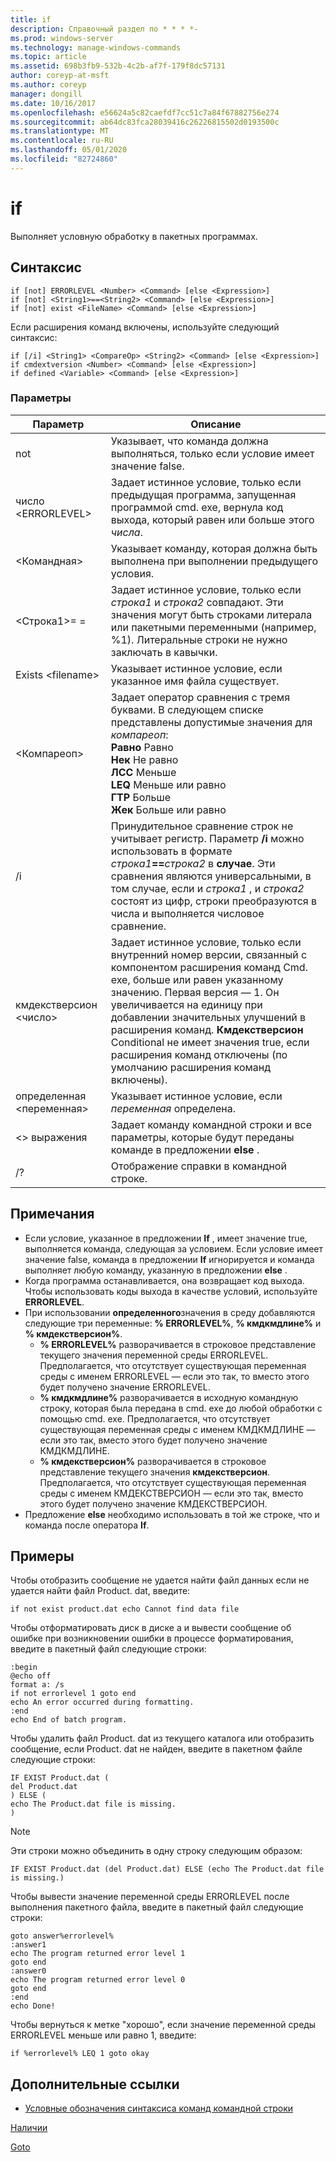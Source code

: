 ```yaml
---
title: if
description: Справочный раздел по * * * *-
ms.prod: windows-server
ms.technology: manage-windows-commands
ms.topic: article
ms.assetid: 698b3fb9-532b-4c2b-af7f-179f8dc57131
author: coreyp-at-msft
ms.author: coreyp
manager: dongill
ms.date: 10/16/2017
ms.openlocfilehash: e56624a5c82caefdf7cc51c7a84f67882756e274
ms.sourcegitcommit: ab64dc83fca28039416c26226815502d0193500c
ms.translationtype: MT
ms.contentlocale: ru-RU
ms.lasthandoff: 05/01/2020
ms.locfileid: "82724860"
---
```

# <a name="if"></a>if



Выполняет условную обработку в пакетных программах.



## <a name="syntax"></a>Синтаксис

```
if [not] ERRORLEVEL <Number> <Command> [else <Expression>]
if [not] <String1>==<String2> <Command> [else <Expression>]
if [not] exist <FileName> <Command> [else <Expression>]
```
Если расширения команд включены, используйте следующий синтаксис:
```
if [/i] <String1> <CompareOp> <String2> <Command> [else <Expression>]
if cmdextversion <Number> <Command> [else <Expression>]
if defined <Variable> <Command> [else <Expression>]
```

### <a name="parameters"></a>Параметры

|        Параметр        |                                                                                                                                                                                                                Описание                                                                                                                                                                                                                 |
|-------------------------|--------------------------------------------------------------------------------------------------------------------------------------------------------------------------------------------------------------------------------------------------------------------------------------------------------------------------------------------------------------------------------------------------------------------------------------------|
|           not           |                                                                                                                                                                              Указывает, что команда должна выполняться, только если условие имеет значение false.                                                                                                                                                                              |
|  число \<ERRORLEVEL>   |                                                                                                                                                      Задает истинное условие, только если предыдущая программа, запущенная программой cmd. exe, вернула код выхода, который равен или больше этого *числа*.                                                                                                                                                       |
|       \<Командная>        |                                                                                                                                                                            Указывает команду, которая должна быть выполнена при выполнении предыдущего условия.                                                                                                                                                                             |
|  \<Строка1>= =<String2>  |                                                                                                             Задает истинное условие, только если *строка1* и *строка2* совпадают. Эти значения могут быть строками литерала или пакетными переменными (например, %1). Литеральные строки не нужно заключать в кавычки.                                                                                                              |
|    Exists \<filename>    |                                                                                                                                                                                       Указывает истинное условие, если указанное имя файла существует.                                                                                                                                                                                        |
|      \<Компареоп>       |                                                                               Задает оператор сравнения с тремя буквами. В следующем списке представлены допустимые значения для *компареоп*:</br>**Равно** Равно</br>**Нек** Не равно</br>**ЛСС** Меньше</br>**LEQ** Меньше или равно</br>**ГТР** Больше</br>**Жек** Больше или равно                                                                                |
|           /i            |                                                            Принудительное сравнение строк не учитывает регистр.  Параметр **/i** можно использовать в формате <em>строка1</em>**==**<em>строка2</em> в **случае**. Эти сравнения являются универсальными, в том случае, если и *строка1* , и *строка2* состоят из цифр, строки преобразуются в числа и выполняется числовое сравнение.                                                            |
| кмдекстверсион \<число> | Задает истинное условие, только если внутренний номер версии, связанный с компонентом расширения команд Cmd. exe, больше или равен указанному значению. Первая версия — 1. Он увеличивается на единицу при добавлении значительных улучшений в расширения команд. **Кмдекстверсион** Conditional не имеет значения true, если расширения команд отключены (по умолчанию расширения команд включены). |
|   определенная \<переменная>   |                                                                                                                                                                                            Указывает истинное условие, если *переменная* определена.                                                                                                                                                                                            |
|      \<> выражения      |                                                                                                                                                                   Задает команду командной строки и все параметры, которые будут переданы команде в предложении **else** .                                                                                                                                                                   |
|           /?            |                                                                                                                                                                                                    Отображение справки в командной строке.                                                                                                                                                                                                    |

## <a name="remarks"></a>Примечания

-   Если условие, указанное в предложении **If** , имеет значение true, выполняется команда, следующая за условием. Если условие имеет значение false, команда в предложении **If** игнорируется и команда выполняет любую команду, указанную в предложении **else** .
-   Когда программа останавливается, она возвращает код выхода. Чтобы использовать коды выхода в качестве условий, используйте **ERRORLEVEL**.
-   При использовании **определенного**значения в среду добавляются следующие три переменные: **% ERRORLEVEL%**, **% кмдкмдлине%** и **% кмдекстверсион%**.  
    -   **% ERRORLEVEL%** разворачивается в строковое представление текущего значения переменной среды ERRORLEVEL. Предполагается, что отсутствует существующая переменная среды с именем ERRORLEVEL — если это так, то вместо этого будет получено значение ERRORLEVEL.
    -   **% кмдкмдлине%** разворачивается в исходную командную строку, которая была передана в cmd. exe до любой обработки с помощью cmd. exe. Предполагается, что отсутствует существующая переменная среды с именем КМДКМДЛИНЕ — если это так, вместо этого будет получено значение КМДКМДЛИНЕ.
    -   **% кмдекстверсион%** разворачивается в строковое представление текущего значения **кмдекстверсион**. Предполагается, что отсутствует существующая переменная среды с именем КМДЕКСТВЕРСИОН — если это так, вместо этого будет получено значение КМДЕКСТВЕРСИОН.
-   Предложение **else** необходимо использовать в той же строке, что и команда после оператора **If**.

## <a name="examples"></a>Примеры

Чтобы отобразить сообщение не удается найти файл данных если не удается найти файл Product. dat, введите:
```
if not exist product.dat echo Cannot find data file 
```
Чтобы отформатировать диск в диске а и вывести сообщение об ошибке при возникновении ошибки в процессе форматирования, введите в пакетный файл следующие строки:
```
:begin
@echo off
format a: /s
if not errorlevel 1 goto end
echo An error occurred during formatting.
:end
echo End of batch program.
```
Чтобы удалить файл Product. dat из текущего каталога или отобразить сообщение, если Product. dat не найден, введите в пакетном файле следующие строки:
```
IF EXIST Product.dat (
del Product.dat
) ELSE (
echo The Product.dat file is missing.
)
```

> [!NOTE]
> Эти строки можно объединить в одну строку следующим образом:
> ```
> IF EXIST Product.dat (del Product.dat) ELSE (echo The Product.dat file is missing.)
> ```
> Чтобы вывести значение переменной среды ERRORLEVEL после выполнения пакетного файла, введите в пакетный файл следующие строки:
> ```
> goto answer%errorlevel%
> :answer1
> echo The program returned error level 1
> goto end
> :answer0
> echo The program returned error level 0
> goto end
> :end
> echo Done! 
> ```
> Чтобы вернуться к метке "хорошо", если значение переменной среды ERRORLEVEL меньше или равно 1, введите:
> ```
> if %errorlevel% LEQ 1 goto okay
> ```

## <a name="additional-references"></a>Дополнительные ссылки

- [Условные обозначения синтаксиса команд командной строки](command-line-syntax-key.md)

[Наличии](if.md)

[Goto](goto.md)

